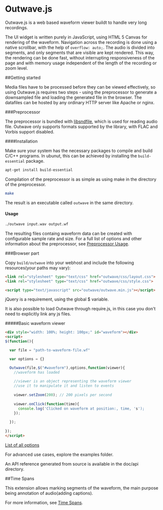 Outwave.js
==========

Outwave.js is a web based waveform viewer buildt to handle very long recordings. 

The UI widget is written purely in JavaScript, using HTML 5 Canvas for rendering of the waveform. Navigation across the recording is done using a native scrollbar, with the help of `overflow: auto;`. The audio is divided into segments, and only segments that are visible are kept rendered. This way, the rendering can be done fast, without interrupting responsiveness of the page and with memory usage independent of the length of the recording or zoom level.

##Getting started

Media files have to be processed before they can be viewed effectively, so using Outwave.js requires two steps - using the preprocessor to generate a downsampled file and loading the generated file in the browser. The datafiles can be hosted by any ordinary HTTP server like Apache or nginx.

###Preprocessor

The preprocessor is bundled with [libsndfile](http://www.mega-nerd.com/libsndfile/), which is used for reading audio file. Outwave only supports formats supported by the library, with FLAC and Vorbis support disabled.
  
####Installation
  
Make sure your system has the necessary packages to compile and build C/C++ programs. In ubunut, this can be achieved by installing the `build-essential` package.

```bash
apt-get install build-essential
```
    
Compilation of the preprocessor is as simple as using make in the directory of the preprocessor.

```bash
make
```

The result is an executable called `outwave` in the same directory. 

#### Usage

```bash
./outwave input.wav output.wf
```

The resulting files containg waveform data can be created with configurable sample rate and size. For a full list of options and other information about the preprocessor, see [Preprocessor Usage](doc/preprocessor.md).

###Browser part

Copy `build/outwave` into your webhost and include the following resources(your paths may vary): 
```HTML
<link rel="stylesheet" type="text/css" href="outwave/css/layout.css">
<link rel="stylesheet" type="text/css" href="outwave/css/style.css">

<script type="text/javascript" src="outwave/outwave.min.js"></script>
```
jQuery is a requirement, using the global $ variable.

It is also possible to load Outwave through require.js, in this case you don't need to explicitly link any js files.

#####Basic waveform viewer

```HTML
<div style="width: 100%; height: 100px;" id="waveform"></div>
<script>
$(function(){

  var file = "path-to-waveform-file.wf"

  var options = {}

  Outwave(file,$("#waveform"),options,function(viewer){
    //waveform has loaded
    
    //viewer is an object representing the waveform viewer
    //use it to manipulate it and listen to events
    
    viewer.setZoom(200); // 200 pixels per second
    
    viewer.onClick(function(time){
      console.log('Clicked on waveform at position:, time, 's');
    });
    
  });
  
});
</script>
```

[List of all options](doc/options.md)

For advanced use cases, explore the examples folder.

An API reference generated from source is available in the doc/api directory. 

##Time Spans

This extension allows marking segments of the waveform, the main purpose being annotation of audio(adding captions).

For more information, see [Time Spans](doc/time-spans.md).




